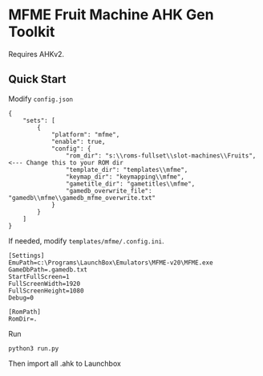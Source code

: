 # MFME Fruit Machine AHK Gen Toolkit

Requires AHKv2.

## Quick Start

Modify `config.json`

```
{
    "sets": [       
        {
            "platform": "mfme",
            "enable": true,
            "config": {
                "rom_dir": "s:\\roms-fullset\\slot-machines\\Fruits",  <--- Change this to your ROM dir
                "template_dir": "templates\\mfme",
                "keymap_dir": "keymapping\\mfme",
                "gametitle_dir": "gametitles\\mfme",
                "gamedb_overwrite_file": "gamedb\\mfme\\gamedb_mfme_overwrite.txt"
            }
        }       
    ]
}
```

If needed, modify `templates/mfme/.config.ini`.
```
[Settings]
EmuPath=c:\Programs\LaunchBox\Emulators\MFME-v20\MFME.exe
GameDbPath=.gamedb.txt
StartFullScreen=1
FullScreenWidth=1920 
FullScreenHeight=1080 
Debug=0

[RomPath]
RomDir=.
```

Run
```
python3 run.py
```

Then import all .ahk to Launchbox